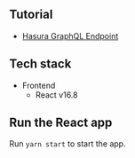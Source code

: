 Tutorial
--------
- [Hasura GraphQL Endpoint](https://cloud.hasura.io/public/graphiql?header=content-type:application/json&endpoint=https://vivunapp.hasura.app/v1/graphql)

Tech stack
----------

- Frontend
    - React v16.8

Run the React app
-----------------

Run `yarn start` to start the app.
